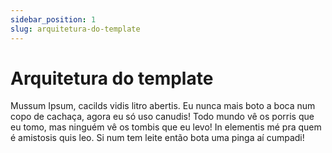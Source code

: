 ```yaml
---
sidebar_position: 1
slug: arquitetura-do-template
---
```


# Arquitetura do template

Mussum Ipsum, cacilds vidis litro abertis.  Eu nunca mais boto a boca num copo de cachaça, agora eu só uso canudis! Todo mundo vê os porris que eu tomo, mas ninguém vê os tombis que eu levo! In elementis mé pra quem é amistosis quis leo. Si num tem leite então bota uma pinga aí cumpadi!

